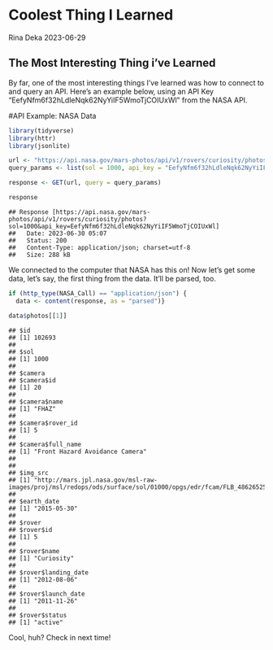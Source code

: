 Coolest Thing I Learned
================
Rina Deka
2023-06-29

## The Most Interesting Thing i’ve Learned

By far, one of the most interesting things I’ve learned was how to
connect to and query an API. Here’s an example below, using an API Key
“EefyNfm6f32hLdleNqk62NyYiIF5WmoTjCOIUxWl” from the NASA API.

\#API Example: NASA Data

``` r
library(tidyverse)
library(httr)
library(jsonlite)

url <- "https://api.nasa.gov/mars-photos/api/v1/rovers/curiosity/photos"
query_params <- list(sol = 1000, api_key = "EefyNfm6f32hLdleNqk62NyYiIF5WmoTjCOIUxWl")

response <- GET(url, query = query_params)

response
```

    ## Response [https://api.nasa.gov/mars-photos/api/v1/rovers/curiosity/photos?sol=1000&api_key=EefyNfm6f32hLdleNqk62NyYiIF5WmoTjCOIUxWl]
    ##   Date: 2023-06-30 05:07
    ##   Status: 200
    ##   Content-Type: application/json; charset=utf-8
    ##   Size: 288 kB

We connected to the computer that NASA has this on! Now let’s get some
data, let’s say, the first thing from the data. It’ll be parsed, too.

``` r
if (http_type(NASA_Call) == "application/json") {
  data <- content(response, as = "parsed")}

data$photos[[1]]
```

    ## $id
    ## [1] 102693
    ## 
    ## $sol
    ## [1] 1000
    ## 
    ## $camera
    ## $camera$id
    ## [1] 20
    ## 
    ## $camera$name
    ## [1] "FHAZ"
    ## 
    ## $camera$rover_id
    ## [1] 5
    ## 
    ## $camera$full_name
    ## [1] "Front Hazard Avoidance Camera"
    ## 
    ## 
    ## $img_src
    ## [1] "http://mars.jpl.nasa.gov/msl-raw-images/proj/msl/redops/ods/surface/sol/01000/opgs/edr/fcam/FLB_486265257EDR_F0481570FHAZ00323M_.JPG"
    ## 
    ## $earth_date
    ## [1] "2015-05-30"
    ## 
    ## $rover
    ## $rover$id
    ## [1] 5
    ## 
    ## $rover$name
    ## [1] "Curiosity"
    ## 
    ## $rover$landing_date
    ## [1] "2012-08-06"
    ## 
    ## $rover$launch_date
    ## [1] "2011-11-26"
    ## 
    ## $rover$status
    ## [1] "active"

Cool, huh? Check in next time!
